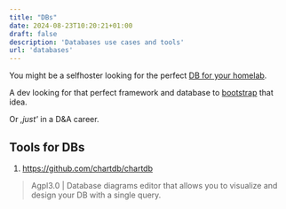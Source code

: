 ```yaml
---
title: "DBs"
date: 2024-08-23T10:20:21+01:00
draft: false
description: 'Databases use cases and tools'
url: 'databases'
---
```


You might be a selfhoster looking for the perfect [DB for your homelab](https://jalcocert.github.io/JAlcocerT/databases-101/).

A dev looking for that perfect framework and database to [bootstrap](https://jalcocert.github.io/JAlcocerT/whats-boostrap/) that idea.

Or *,just'* in a D&A career.


## Tools for DBs

1. https://github.com/chartdb/chartdb

> Agpl3.0 |  Database diagrams editor that allows you to visualize and design your DB with a single query. 